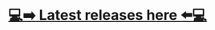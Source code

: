 # [:computer::arrow_right: Latest releases here :arrow_left::computer:](https://github.com/chhjel/Releases/releases/tag/999999)
